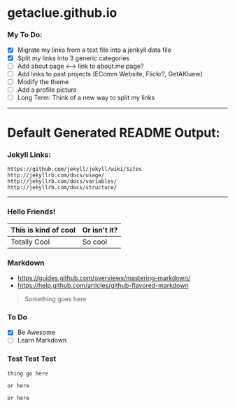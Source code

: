 # getaclue.github.io #

### My To Do: ###
- [X] Migrate my links from a text file into a jenkyll data file
- [X] Split my links into 3 generic categories
- [ ] Add about page <--> link to about.me page?
- [ ] Add links to past projects (EComm Website, Flickr?, GetAKluew)
- [ ] Modify the theme
- [ ] Add a profile picture
- [ ] Long Term: Think of a new way to split my links

***

# Default Generated README Output: #

### Jekyll Links: ###

```
https://github.com/jekyll/jekyll/wiki/Sites
http://jekyllrb.com/docs/usage/
http://jekyllrb.com/docs/variables/
http://jekyllrb.com/docs/structure/
```

***

### Hello Friends! ###

|This is kind of cool | Or isn't it?|
|---------------------| ------------|
| Totally Cool | So cool |

### Markdown ###
* https://guides.github.com/overviews/mastering-markdown/
* https://help.github.com/articles/github-flavored-markdown

> Something goes here

### To Do ###
- [X] Be Awesome
- [ ] Learn Markdown

### Test Test Test ###
```
thing go here
```

`or here`

``or here``
